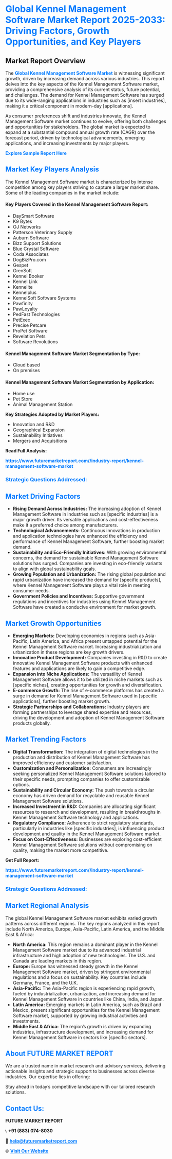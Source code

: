 <h1 style="color: #007BFF;">Global Kennel Management Software Market Report 2025-2033: Driving Factors, Growth Opportunities, and Key Players</h1>

<section id="overview">
<h2>Market Report Overview</h2>
<p>The <a href="https://www.futuremarketreport.com//industry-report/kennel-management-software-market" style="color: #007BFF; text-decoration: none;"><strong>Global Kennel Management Software Market</strong></a> is witnessing significant growth, driven by increasing demand across various industries. This report delves into the key aspects of the Kennel Management Software market, providing a comprehensive analysis of its current status, future potential, and challenges. The demand for Kennel Management Software has surged due to its wide-ranging applications in industries such as [insert industries], making it a critical component in modern-day [applications].</p>
<p>As consumer preferences shift and industries innovate, the Kennel Management Software market continues to evolve, offering both challenges and opportunities for stakeholders. The global market is expected to expand at a substantial compound annual growth rate (CAGR) over the forecast period, driven by technological advancements, emerging applications, and increasing investments by major players.</p>
</section>

<section id="overview">
<p><a href="https://www.futuremarketreport.com//request-sample/reportId=57889" style="color: #007BFF; text-decoration: none;"><strong>Explore Sample Report Here</strong></a></p>
</section>

<section id="key-players">
<h2 style="color: #007BFF;">Market Key Players Analysis</h2>
<p>The Kennel Management Software market is characterized by intense competition among key players striving to capture a larger market share. Some of the leading companies in the market include:</p>
<h4>Key Players Covered in the Kennel Management Software Report:</h4>
<ul><li>DaySmart Software</li><li>K9 Bytes</li><li>OJ Networks</li><li>Patterson Veterinary Supply</li><li>Auburn Software</li><li>Bizz Support Solutions</li><li>Blue Crystal Software</li><li>Coda Associates</li><li>DogBizPro.com</li><li>Gespet</li><li>GrenSoft</li><li>Kennel Booker</li><li>Kennel Link</li><li>Kennelite</li><li>Kennelplus</li><li>KennelSoft Software Systems</li><li>Pawfinity</li><li>PawLoyalty</li><li>PedFast Technologies</li><li>PetExec</li><li>Precise Petcare</li><li>ProPet Software</li><li>Revelation Pets</li><li>Software Revolutions</li></ul>
<h4>Kennel Management Software Market Segmentation by Type:</h4>
<ul><li>Cloud based</li><li>On premises</li></ul>

<h4>Kennel Management Software Market Segmentation by Application:</h4>
<ul><li>Home use</li><li>Pet Store</li><li>Animal Management Station</li></ul>
<p><strong>Key Strategies Adopted by Market Players:</strong></p>
<ul>
<li>Innovation and R&D</li>
<li>Geographical Expansion</li>
<li>Sustainability Initiatives</li>
<li>Mergers and Acquisitions</li>
</ul>
</section>

<section>
<p><strong>Read Full Analysis: </strong></p><a href="https://www.futuremarketreport.com//industry-report/kennel-management-software-market" style="color: #007BFF; text-decoration: none;"><strong>https://www.futuremarketreport.com//industry-report/kennel-management-software-market</strong></a>
<h3 style="color: #007BFF;">Strategic Questions Addressed:</h3>
</section>

<section id="driving-factors">
<h2 style="color: #007BFF;">Market Driving Factors</h2>
<ul>
<li><strong>Rising Demand Across Industries:</strong> The increasing adoption of Kennel Management Software in industries such as [specific industries] is a major growth driver. Its versatile applications and cost-effectiveness make it a preferred choice among manufacturers.</li>
<li><strong>Technological Advancements:</strong> Continuous innovations in production and application technologies have enhanced the efficiency and performance of Kennel Management Software, further boosting market demand.</li>
<li><strong>Sustainability and Eco-Friendly Initiatives:</strong> With growing environmental concerns, the demand for sustainable Kennel Management Software solutions has surged. Companies are investing in eco-friendly variants to align with global sustainability goals.</li>
<li><strong>Growing Population and Urbanization:</strong> The rising global population and rapid urbanization have increased the demand for [specific products], where Kennel Management Software plays a vital role in meeting consumer needs.</li>
<li><strong>Government Policies and Incentives:</strong> Supportive government regulations and incentives for industries using Kennel Management Software have created a conducive environment for market growth.</li>
</ul>
</section>

<section id="growth-opportunities">
<h2 style="color: #007BFF;">Market Growth Opportunities</h2>
<ul>
<li><strong>Emerging Markets:</strong> Developing economies in regions such as Asia-Pacific, Latin America, and Africa present untapped potential for the Kennel Management Software market. Increasing industrialization and urbanization in these regions are key growth drivers.</li>
<li><strong>Innovative Product Development:</strong> Companies investing in R&D to create innovative Kennel Management Software products with enhanced features and applications are likely to gain a competitive edge.</li>
<li><strong>Expansion into Niche Applications:</strong> The versatility of Kennel Management Software allows it to be utilized in niche markets such as [specific niches], creating opportunities for growth and diversification.</li>
<li><strong>E-commerce Growth:</strong> The rise of e-commerce platforms has created a surge in demand for Kennel Management Software used in [specific applications], further boosting market growth.</li>
<li><strong>Strategic Partnerships and Collaborations:</strong> Industry players are forming partnerships to leverage shared expertise and resources, driving the development and adoption of Kennel Management Software products globally.</li>
</ul>
</section>

<section id="trending-factors">
<h2 style="color: #007BFF;">Market Trending Factors</h2>
<ul>
<li><strong>Digital Transformation:</strong> The integration of digital technologies in the production and distribution of Kennel Management Software has improved efficiency and customer satisfaction.</li>
<li><strong>Customization and Personalization:</strong> Consumers are increasingly seeking personalized Kennel Management Software solutions tailored to their specific needs, prompting companies to offer customizable options.</li>
<li><strong>Sustainability and Circular Economy:</strong> The push towards a circular economy has driven demand for recyclable and reusable Kennel Management Software solutions.</li>
<li><strong>Increased Investment in R&D:</strong> Companies are allocating significant resources to research and development, resulting in breakthroughs in Kennel Management Software technology and applications.</li>
<li><strong>Regulatory Compliance:</strong> Adherence to strict regulatory standards, particularly in industries like [specific industries], is influencing product development and quality in the Kennel Management Software market.</li>
<li><strong>Focus on Cost-Effectiveness:</strong> Businesses are exploring cost-efficient Kennel Management Software solutions without compromising on quality, making the market more competitive.</li>
</ul>
</section>

<section>
<p><strong>Get Full Report: </strong></p><a href="https://www.futuremarketreport.com//industry-report/kennel-management-software-market" style="color: #007BFF; text-decoration: none;"><strong>https://www.futuremarketreport.com//industry-report/kennel-management-software-market</strong></a>
<h3 style="color: #007BFF;">Strategic Questions Addressed:</h3>
</section>


<section id="regional-analysis">
<h2 style="color: #007BFF;">Market Regional Analysis</h2>
<p>The global Kennel Management Software market exhibits varied growth patterns across different regions. The key regions analyzed in this report include North America, Europe, Asia-Pacific, Latin America, and the Middle East & Africa:</p>
<ul>
<li><strong>North America:</strong> This region remains a dominant player in the Kennel Management Software market due to its advanced industrial infrastructure and high adoption of new technologies. The U.S. and Canada are leading markets in this region.</li>
<li><strong>Europe:</strong> Europe has witnessed steady growth in the Kennel Management Software market, driven by stringent environmental regulations and a focus on sustainability. Key countries include Germany, France, and the U.K.</li>
<li><strong>Asia-Pacific:</strong> The Asia-Pacific region is experiencing rapid growth, fueled by industrialization, urbanization, and increasing demand for Kennel Management Software in countries like China, India, and Japan.</li>
<li><strong>Latin America:</strong> Emerging markets in Latin America, such as Brazil and Mexico, present significant opportunities for the Kennel Management Software market, supported by growing industrial activities and investments.</li>
<li><strong>Middle East & Africa:</strong> The region’s growth is driven by expanding industries, infrastructure development, and increasing demand for Kennel Management Software in sectors like [specific sectors].</li>
</ul>
</section>

<footer>
<h2 style="color: #007BFF;">About FUTURE MARKET REPORT</h2>
<p>We are a trusted name in market research and advisory services, delivering actionable insights and strategic support to businesses across diverse industries. Our expertise lies in offering:</p>

<p>Stay ahead in today’s competitive landscape with our tailored research solutions.</p>

<h2 style="color: #007BFF;">Contact Us:</h2>
<p><strong>FUTURE MARKET REPORT</strong></p>
<p>📞 <strong>+91 (883) 074-8030</strong></p>
<p>📧 <strong><a href="mailto:help@futuremarketreport.com" style="color: #007BFF;">help@futuremarketreport.com</a></strong></p>
<p>🌐 <strong><a href="https://www.futuremarketreport.com/" style="color: #007BFF;">Visit Our Website</a></strong></p>
</footer>